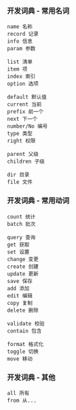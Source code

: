 
### 开发词典 - 常用名词
```
name 名称
record 记录
info 信息
param 参数

list 清单
item 项
index 索引
option 选项

default 默认值
current 当前
prefix 前一个
next 下一个
number/No 编号
type 类型
right 权限

parent 父级
children 子级

dir 目录
file 文件
```


### 开发词典 - 常用动词
```
count 统计
batch 批次

query 查询
get 获取
set 设置
change 变更
create 创建
update 更新
save 保存
add 添加
edit 编辑
copy 复制
delete 删除

validate 校验
contain 包含

format 格式化
toggle 切换
move 移动
```

### 开发词典 - 其他
```
all 所有
from 从...
```
